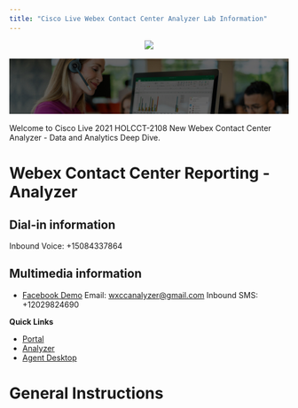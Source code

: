```yaml
---
title: "Cisco Live Webex Contact Center Analyzer Lab Information"
---
```

<p align="center">
  <img src="https://ayankovs-ccp-s3.s3.eu-west-3.amazonaws.com/CiscoLiveLogo.jpg">
</p>

![Banner](images/wxccbanner.jpg)

Welcome to Cisco Live 2021 HOLCCT-2108 New Webex Contact Center Analyzer - Data and Analytics Deep Dive.

# Webex Contact Center Reporting - Analyzer

## Dial-in information
Inbound Voice: 	+15084337864

## Multimedia information
* [Facebook Demo](https://www.facebook.com/Wxcc-Demo-Page-107841834739318)
Email: 	wxccanalyzer@gmail.com
Inbound SMS: 	+12029824690

**Quick Links**

* [Portal](https://portal.wxcc-us1.cisco.com/portal)
* [Analyzer](https://analyzer.wxcc-us1.cisco.com/analyzer/home)
* [Agent Desktop](https://desktop.wxcc-us1.cisco.com)

# General Instructions




